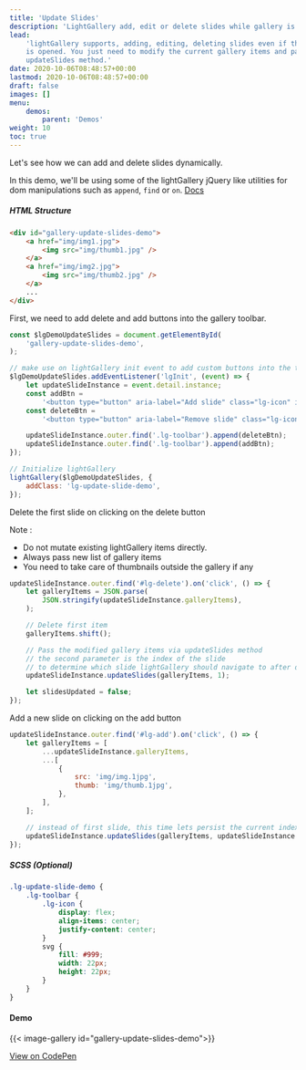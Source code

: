 ```yaml
---
title: 'Update Slides'
description: 'LightGallery add, edit or delete slides while gallery is open.'
lead:
    'lightGallery supports, adding, editing, deleting slides even if the gallery
    is opened. You just need to modify the current gallery items and pass it via
    updateSlides method.'
date: 2020-10-06T08:48:57+00:00
lastmod: 2020-10-06T08:48:57+00:00
draft: false
images: []
menu:
    demos:
        parent: 'Demos'
weight: 10
toc: true
---
```


Let's see how we can add and delete slides dynamically.

In this demo, we'll be using some of the lightGallery jQuery like utilities for
dom manipulations such as `append`, `find` or `on`. <a
    href="../../docs/lg-query/">Docs</a>

##### HTML Structure

```html
<div id="gallery-update-slides-demo">
    <a href="img/img1.jpg">
        <img src="img/thumb1.jpg" />
    </a>
    <a href="img/img2.jpg">
        <img src="img/thumb2.jpg" />
    </a>
    ...
</div>
```

First, we need to add delete and add buttons into the gallery toolbar.

```js
const $lgDemoUpdateSlides = document.getElementById(
    'gallery-update-slides-demo',
);

// make use on lightGallery init event to add custom buttons into the toolbar
$lgDemoUpdateSlides.addEventListener('lgInit', (event) => {
    let updateSlideInstance = event.detail.instance;
    const addBtn =
        '<button type="button" aria-label="Add slide" class="lg-icon" id="lg-add"><svg>...</svg></button>';
    const deleteBtn =
        '<button type="button" aria-label="Remove slide" class="lg-icon" id="lg-delete"> <svg>...</svg></button>';

    updateSlideInstance.outer.find('.lg-toolbar').append(deleteBtn);
    updateSlideInstance.outer.find('.lg-toolbar').append(addBtn);
});

// Initialize lightGallery
lightGallery($lgDemoUpdateSlides, {
    addClass: 'lg-update-slide-demo',
});
```

Delete the first slide on clicking on the delete button

Note :

-   Do not mutate existing lightGallery items directly.
-   Always pass new list of gallery items
-   You need to take care of thumbnails outside the gallery if any

```js
updateSlideInstance.outer.find('#lg-delete').on('click', () => {
    let galleryItems = JSON.parse(
        JSON.stringify(updateSlideInstance.galleryItems),
    );

    // Delete first item
    galleryItems.shift();

    // Pass the modified gallery items via updateSlides method
    // the second parameter is the index of the slide
    // to determine which slide lightGallery should navigate to after deleting current items
    updateSlideInstance.updateSlides(galleryItems, 1);

    let slidesUpdated = false;
});
```

Add a new slide on clicking on the add button

```js
updateSlideInstance.outer.find('#lg-add').on('click', () => {
    let galleryItems = [
        ...updateSlideInstance.galleryItems,
        ...[
            {
                src: 'img/img.1jpg',
                thumb: 'img/thumb.1jpg',
            },
        ],
    ];

    // instead of first slide, this time lets persist the current index
    updateSlideInstance.updateSlides(galleryItems, updateSlideInstance.index);
});
```

##### SCSS (Optional)

```scss
.lg-update-slide-demo {
    .lg-toolbar {
        .lg-icon {
            display: flex;
            align-items: center;
            justify-content: center;
        }
        svg {
            fill: #999;
            width: 22px;
            height: 22px;
        }
    }
}
```

#### Demo

{{< image-gallery id="gallery-update-slides-demo">}}

<div class="codepen-demo">
    <a target="_blank" href="https://codepen.io/sachinchoolur/pen/WNpxvXZ">View on CodePen</a>
</div>
